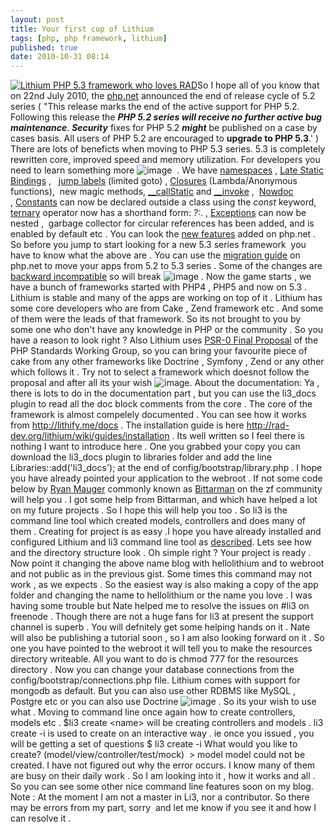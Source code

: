 ```yaml
---
layout: post
title: Your first cup of Lithium
tags: [php, php framework, lithium]
published: true
date: 2010-10-31 08:14
---
```

[![Lithium PHP 5.3 framework who loves RAD](http://farm3.static.flickr.com/2697/4205957193_e0e75b521a_m.jpg)](http://www.flickr.com/photos/harikt/4205957193/ "lithium_php_framework by K T Hari, on Flickr")So I hope all of you know that on 22nd July 2010, the [php.net](http://www.php.net/archive/2010.php#id2010-07-22-1fvf) announced the end of release cycle of 5.2 series ( "This release marks the end of the active support for PHP 5.2. Following this release the ***PHP 5.2 series will receive no further active bug maintenance***. ***Security*** fixes for PHP 5.2 ***might*** be published on a case by cases basis. All users of PHP 5.2 are encouraged to **upgrade to PHP 5.3**.' )  There are lots of beneficts when moving to PHP 5.3 series. 5.3 is completely rewritten core, improved speed and memory utilization. For developers you need to learn something more ![image](http://harikt.com/sites/all/libraries/fckeditor/editor/images/smiley/msn/wink_smile.gif)  . We have [namespaces](http://in3.php.net/manual/en/language.namespaces.php) , [Late Static Bindings](http://in3.php.net/manual/en/language.oop5.late-static-bindings.php) ,   [jump labels](http://in3.php.net/manual/en/control-structures.goto.php) (limited goto) , [Closures](http://in3.php.net/manual/en/functions.anonymous.php) (Lambda/Anonymous functions),  new magic methods, [\_\_callStatic](http://in3.php.net/manual/en/language.oop5.overloading.php#language.oop5.overloading.methods) and [\_\_invoke](http://in3.php.net/manual/en/language.oop5.magic.php#language.oop5.magic.invoke) ,  [Nowdoc](http://in3.php.net/manual/en/language.types.string.php#language.types.string.syntax.nowdoc) , [Constants](http://in3.php.net/manual/en/language.constants.syntax.php) can now be declared outside a class using the *const* keyword,   [ternary](http://in3.php.net/manual/en/language.operators.comparison.php#language.operators.comparison.ternary) operator now has a shorthand form: *?:*. , [Exceptions](http://in3.php.net/manual/en/language.exceptions.php) can now be nested ,  garbage collector for circular references has been added, and is enabled by default etc . You can look the [new features](http://in3.php.net/manual/en/migration53.new-features.php) added on php.net . So before you jump to start looking for a new 5.3 series framework  you have to know what the above are .  You can use the [migration guide](http://in3.php.net/migration53) on php.net to move your apps from 5.2 to 5.3 series . Some of the changes are [backward incompatible](http://in3.php.net/manual/en/migration53.incompatible.php) so will break ![image](http://harikt.com/sites/all/libraries/fckeditor/editor/images/smiley/msn/cry_smile.gif) .  Now the game starts , we have a bunch of frameworks started with PHP4 , PHP5 and now on 5.3 . Lithium is stable and many of the apps are working on top of it . Lithium has some core developers who are from Cake , Zend framework etc . And some of them were the leads of that framework. So its not brought to you by some one who don't have any knowledge in PHP or the community . So you have a reason to look right ? Also Lithium uses [PSR-0 Final Proposal](http://groups.google.com/group/php-standards) of the PHP Standards Working Group, so you can bring your favourite piece of cake from any other frameworks like Doctrine , Symfony , Zend or any other which follows it . Try not to select a framework which doesnot follow the proposal and after all its your wish ![image](http://harikt.com/sites/all/libraries/fckeditor/editor/images/smiley/msn/shades_smile.gif).  About the documentation: Ya , there is lots to do in the documentation part , but you can use the li3\_docs plugin to read all the doc block comments from the core . The core of the framework is almost compelely documented . You can see how it works from http://lithify.me/docs . The installation guide is here http://rad-dev.org/lithium/wiki/guides/installation . Its well written so I feel there is nothing I want to introduce here .  One you grabbed your copy you can download the li3\_docs plugin to libraries folder and add the line Libraries::add('li3\_docs'); at the end of config/bootstrap/library.php .  I hope you have already pointed your application to the webroot . If not some code below by [Ryan Mauger](http://www.rmauger.co.uk/) commonly known as [Bittarman](http://twitter.com/Bittarman) on the zf community will help you . I got some help from Bittarman, and which have helped a lot on my future projects . So I hope this will help you too .  So li3 is the command line tool which created models, controllers and does many of them .  Creating for project is as easy .I hope you have already installed and configured Lithium and li3 command line tool as [described](http://rad-dev.org/lithium/wiki/guides/installation). Lets see how and the directory structure look .  Oh simple right ? Your project is ready . Now point it changing the above name blog with hellolithium and to webroot and not public as in the previous gist. Some times this command may not work , as we expects . So the easiest way is also making a copy of the app folder and changing the name to hellolithium or the name you love . I was having some trouble but Nate helped me to resolve the issues on \#li3 on freenode . Though there are not a huge fans for li3 at present the support channel is superb . You will defnitely get some helping hands on it . Nate will also be publishing a tutorial soon , so I am also looking forward on it .  So one you have pointed to the webroot it will tell you to make the resources directory writeable. All you want to do is chmod 777 for the resources directory . Now you can change your database connections from the config/bootstrap/connections.php file. Lithium comes with support for mongodb as default. But you can also use other RDBMS like MySQL , Postgre etc or you can also use Doctrine ![image](http://harikt.com/sites/all/libraries/fckeditor/editor/images/smiley/msn/thumbs_up.gif) . So its your wish to use what .  Moving to command line once again how to create controllers, models etc .  $li3 create <name\> will be creating controllers and models .  li3 create -i is used to create on an interactive way . ie once you issued , you will be getting a set of questions  $ li3 create -i What would you like to create? (model/view/controller/test/mock)  \> model model could not be created.  I have not figured out why the error occurs. I know many of them are busy on their daily work . So I am looking into it , how it works and all . So you can see some other nice command line features soon on my blog.  Note : At the moment I am not a master in Li3, nor a contributor. So there may be errors from my part, sorry  and let me know if you see it and how I can resolve it .   
